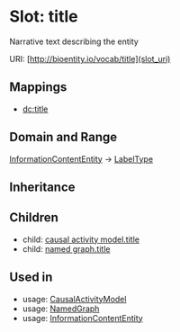 # Slot: title


Narrative text describing the entity

URI: [http://bioentity.io/vocab/title](slot_uri)
## Mappings

 * [dc:title](http://purl.obolibrary.org/obo/dc_title)
## Domain and Range

[InformationContentEntity](InformationContentEntity.md) -> [LabelType](LabelType.md)
## Inheritance

## Children

 *  child: [causal activity model.title](causal_activity_model_title.md)
 *  child: [named graph.title](named_graph_title.md)
## Used in

 *  usage: [CausalActivityModel](CausalActivityModel.md)
 *  usage: [NamedGraph](NamedGraph.md)
 *  usage: [InformationContentEntity](InformationContentEntity.md)
